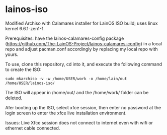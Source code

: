 # lainos-iso
Modified Archiso with Calamares installer for LainOS ISO build; uses linux kernel 6.6.1-zen1-1.

Prerequisites: have the lainos-calamares-config package (https://github.com/The-LainOS-Project/lainos-calamares-config) in a local repo and adjust pacman.conf accordingly by replacing my local repo with yours.

To use, clone this repository, cd into it, and execute the following command to create the ISO:

`sudo mkarchiso -v -w /home/USER/work -o /home/lain/out /home/USER/lainos-iso/`

The ISO will appear in /home/out/ and the /home/work/ folder can be deleted.

Afer booting up the ISO, select xfce session, then enter no password at the login screen to enter the xfce live installation environment.

Issues: Live Xfce session does not connect to internet even with wifi or ethernet cable connected.
